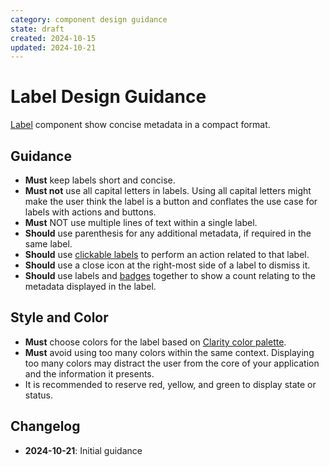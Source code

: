```yaml
---
category: component design guidance
state: draft
created: 2024-10-15
updated: 2024-10-21
---
```


# Label Design Guidance

[Label](https://clarity.design/documentation/label) component show concise metadata in a compact format.

## Guidance

- **Must** keep labels short and concise.
- **Must not** use all capital letters in labels. Using all capital letters might make the user think the label is a button and conflates the use case for labels with actions and buttons.
- **Must** NOT use multiple lines of text within a single label.
- **Should** use parenthesis for any additional metadata, if required in the same label.
- **Should** use [clickable labels](https://clarity.design/documentation/label#clicking-labels) to perform an action related to that label.
- **Should** use a close icon at the right-most side of a label to dismiss it.
- **Should** use labels and [badges](https://clarity.design/documentation/badge) together to show a count relating to the metadata displayed in the label.


## Style and Color

- **Must** choose colors for the label based on [Clarity color palette](https://clarity.design/documentation/color).
- **Must** avoid using too many colors within the same context. Displaying too many colors may distract the user from the core of your application and the information it presents.
- It is recommended to reserve red, yellow, and green to display state or status.


## Changelog

- **2024-10-21**: Initial guidance
